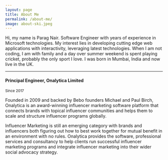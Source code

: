 ```yaml
---
layout: page
title: About Me
permalink: /about-me/
image: about-ski.jpeg
---
```


Hi, my name is Parag Nair. Software Engineer with years of experience in Microsoft technologies. My interest lies in developing cutting edge web applications with interactivity, leveraging latest technologies. When I am not coding, I am with family and a day over summer weekend is spent playing cricket, probably the only sport I love. I was born in Mumbai, India and now live in the UK.

***

#### Principal Engineer, Onalytica Limited
<small>Since 2017</small>

Founded in 2009 and backed by Bebo founders Michael and Paul Birch, Onalytica is an award-winning influencer marketing software platform that connects brands with topical influencer communities and helps them to scale and structure influencer programs globally.

Influencer Marketing is still an emerging category with brands and influencers both figuring out how to best work together for mutual benefit in an environment with no rules. Onalytica provides the software, professional services and consultancy to help clients run successful influencer marketing programs and integrate influencer marketing into their wider social advocacy strategy.
